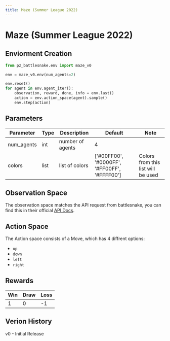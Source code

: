 ```yaml
---
title: Maze (Summer League 2022)
---
```


# Maze (Summer League 2022)

## Enviorment Creation

```python
from pz_battlesnake.env import maze_v0

env = maze_v0.env(num_agents=2)

env.reset()
for agent in env.agent_iter():
    observation, reward, done, info = env.last()
    action = env.action_space(agent).sample()
    env.step(action)
```

## Parameters

| Parameter  | Type | Description      | Default                                      | Note                               |
| ---------- | ---- | ---------------- | -------------------------------------------- | ---------------------------------- |
| num_agents | int  | number of agents | 4                                            |                                    |
| colors     | list | list of colors   | ['#00FF00', '#0000FF', '#FF00FF', '#FFFF00'] | Colors from this list will be used |

## Observation Space

The observation space matches the API request from battlesnake, you can find this in their official [API Docs](https://docs.battlesnake.com/references/api#post-move).


## Action Space

The Action space consists of a Move, which has 4 diffrent options:
- `up`
- `down`
- `left`
- `right`

## Rewards

| Win | Draw | Loss |
| --- | ---- | ---- |
| 1   | 0    | -1   |

## Verion History

v0 - Initial Release
